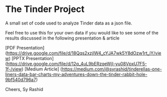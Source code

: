 # The Tinder Project

A small set of code used to analyze Tinder data as a json file.

Feel free to use this for your own data if you would like to see some of the results discussed in the following presentation & article

[PDF Presentation] (https://drive.google.com/file/d/18Qqs2xzjlW4_cYJA7wk5Y8dOzw1rt_iY/view)
[PPTX Presentation] (https://drive.google.com/file/d/12q_4uL9bERzqeWjI-yu08VpxU7F5-1f-/view)
[Medium Article] (https://medium.com/@syrashid/tinderellas-one-liners-data-bar-charts-my-adventures-down-the-tinder-rabbit-hole-9bf540d796a7)

Cheers,
Sy Rashid
